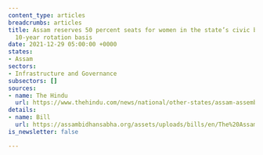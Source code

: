 ```yaml
---
content_type: articles
breadcrumbs: articles
title: Assam reserves 50 percent seats for women in the state’s civic bodies on a
  10-year rotation basis
date: 2021-12-29 05:00:00 +0000
states:
- Assam
sectors:
- Infrastructure and Governance
subsectors: []
sources:
- name: The Hindu
  url: https://www.thehindu.com/news/national/other-states/assam-assembly-passes-bills-to-reserve-50-seats-for-women-in-municipalities/article38027569.ece
details:
- name: Bill
  url: https://assambidhansabha.org/assets/uploads/bills/en/The%20Assam%20Municipal(%20Third%20Amendment)%20Bill,2021_1.PDF
is_newsletter: false

---
```

